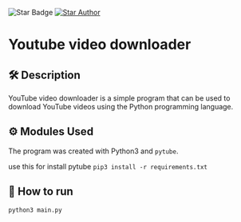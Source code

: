![Star Badge](https://img.shields.io/static/v1?style=flat&color=green&logo=python&label=MiniPy&message=%F0%9F%8C%9F%20If%20you%20found%20it%20useful) <a href="https://github.com/VinayakHegde">![Star Author](https://img.shields.io/static/v1?&style=flat&color=green&logo=github&label=Author&message=Vinayak%20Hegde)</a>

# Youtube video downloader

## 🛠️ Description
YouTube video downloader is a simple program that can be used to download YouTube videos using the Python programming language.

## ⚙️ Modules Used

The program was created with Python3 and `pytube`.

use this for install pytube
`pip3 install -r requirements.txt`

## 🤖 How to run
`python3 main.py`
